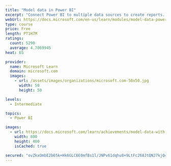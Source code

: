```yaml
---
title: "Model data in Power BI"
excerpt: "Connect Power BI to multiple data sources to create reports. Define the relationship between your data sources."
webUrl: https://docs.microsoft.com/en-us/learn/modules/model-data-power-bi/
type: course
price: Free
length: PT1H7M
ratings:
  count: 5290
  average: 4.7069945
heat: 65

provider:
  name: Microsoft Learn
  domain: microsoft.com
  images:
    - url: /assets/images/organizations/microsoft.com-50x50.jpg
      width: 50
      height: 50

levels:
  - Intermediate

topics:
  - Power BI

images:
  - url: https://docs.microsoft.com/learn/achievements/model-data-with-power-bi-desktop-social.png
    width: 800
    height: 400
    isCached: true

secured: "ovZkxOmbE2b65k+Hk6GLC6E0mfBs1l/JNPv61dqhu8+9LtFc268JtQNJ7kjQ4j3YeYW0nxdw1u/ytjPunIa4xU3UrzznSK+T3LINzqLKj30dkwfrkdn80ct3RRqVynUigj4PU0XkPquTQGUAcATk1CIYz6NdWc2mYXh/UKX06p6vM8lUtEk5fgeoZBmayzph/9U4jCxyVrqSvHJp9JXHVXQmU3j77xotYmRDLIUMWpY6JFFnOX+F5mg6bQ8XlvpiJDjcWO1DW85FqgO2SbXFdAwShUFKOa1Te/8vAtvpFH1qzx9BAbiNWkCBWsmZPj9PMVDhROMcPVT4z+BCTbYjnp91BE4mHjXjbX736fODtzc2+0U6+cI4UAwT9l0Khk8pnekSyBiaYDTDMDpgqHBZrY8eqnub77AIpQTZ9aD1rxg=;P0ele1S1egyZlZYHgvrAIw=="
---
```


